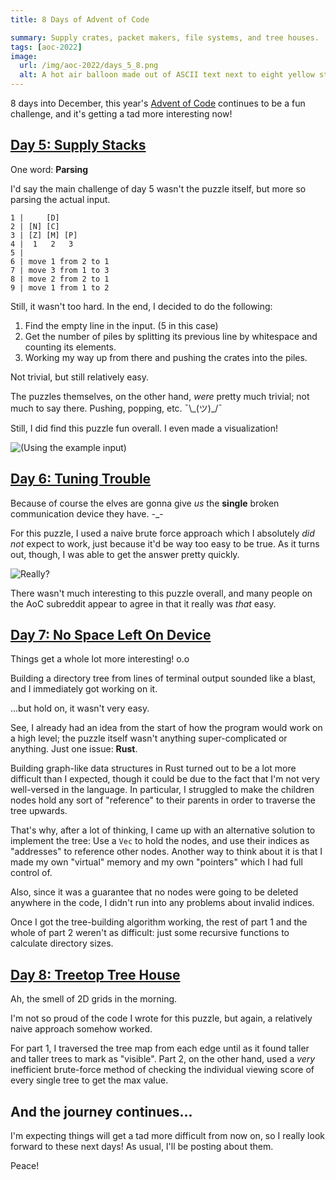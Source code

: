 ```yaml
---
title: 8 Days of Advent of Code

summary: Supply crates, packet makers, file systems, and tree houses.
tags: [aoc-2022]
image:
  url: /img/aoc-2022/days_5_8.png
  alt: A hot air balloon made out of ASCII text next to eight yellow stars
---
```


8 days into December, this year's [Advent of Code](https://adventofcode.com/) continues to be a fun challenge, and it's getting a tad more interesting now!

## [Day 5: Supply Stacks](https://adventofcode.com/2022/day/5)

One word: **Parsing**

I'd say the main challenge of day 5 wasn't the puzzle itself, but more so parsing the actual input.

```
1 |     [D]
2 | [N] [C]
3 | [Z] [M] [P]
4 |  1   2   3
5 |
6 | move 1 from 2 to 1
7 | move 3 from 1 to 3
8 | move 2 from 2 to 1
9 | move 1 from 1 to 2
```

Still, it wasn't too hard. In the end, I decided to do the following:

1. Find the empty line in the input. (5 in this case)
2. Get the number of piles by splitting its previous line by whitespace and counting its elements.
3. Working my way up from there and pushing the crates into the piles.

Not trivial, but still relatively easy.

The puzzles themselves, on the other hand, _were_ pretty much trivial; not much to say there. Pushing, popping, etc. ¯\\\_(ツ)\_/¯

Still, I did find this puzzle fun overall. I even made a visualization!

![(Using the example input)](/img/aoc-2022/day_5_vis.gif)

## [Day 6: Tuning Trouble](https://adventofcode.com/2022/day/6)

Because of course the elves are gonna give _us_ the **single** broken communication device they have. -\_-

For this puzzle, I used a naive brute force approach which I absolutely _did not_ expect to work, just because it'd be way too easy to be true. As it turns out, though, I was able to get the answer pretty quickly.

![Really?](/img/cat_hiss.gif)

There wasn't much interesting to this puzzle overall, and many people on the AoC subreddit appear to agree in that it really was _that_ easy.

## [Day 7: No Space Left On Device](https://adventofcode.com/2022/day/7)

Things get a whole lot more interesting! o.o

Building a directory tree from lines of terminal output sounded like a blast, and I immediately got working on it.

...but hold on, it wasn't very easy.

See, I already had an idea from the start of how the program would work on a high level; the puzzle itself wasn't anything super-complicated or anything. Just one issue: **Rust**.

Building graph-like data structures in Rust turned out to be a lot more difficult than I expected, though it could be due to the fact that I'm not very well-versed in the language. In particular, I struggled to make the children nodes hold any sort of "reference" to their parents in order to traverse the tree upwards.

That's why, after a lot of thinking, I came up with an alternative solution to implement the tree: Use a `Vec` to hold the nodes, and use their indices as "addresses" to reference other nodes. Another way to think about it is that I made my own "virtual" memory and my own "pointers" which I had full control of.

Also, since it was a guarantee that no nodes were going to be deleted anywhere in the code, I didn't run into any problems about invalid indices.

Once I got the tree-building algorithm working, the rest of part 1 and the whole of part 2 weren't as difficult: just some recursive functions to calculate directory sizes.

## [Day 8: Treetop Tree House](https://adventofcode.com/2022/day/8)

Ah, the smell of 2D grids in the morning.

I'm not so proud of the code I wrote for this puzzle, but again, a relatively naive approach somehow worked.

For part 1, I traversed the tree map from each edge until as it found taller and taller trees to mark as "visible". Part 2, on the other hand, used a _very_ inefficient brute-force method of checking the individual viewing score of every single tree to get the max value.

## And the journey continues...

I'm expecting things will get a tad more difficult from now on, so I really look forward to these next days! As usual, I'll be posting about them.

Peace!
